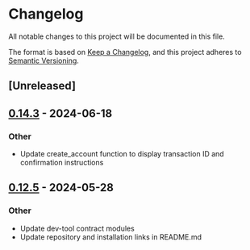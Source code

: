# Changelog
All notable changes to this project will be documented in this file.

The format is based on [Keep a Changelog](https://keepachangelog.com/en/1.0.0/),
and this project adheres to [Semantic Versioning](https://semver.org/spec/v2.0.0.html).

## [Unreleased]

## [0.14.3](https://github.com/utnet-org/utility-cli-rs/compare/unc-v0.14.2...unc-v0.14.3) - 2024-06-18

### Other
- Update create_account function to display transaction ID and confirmation instructions

## [0.12.5](https://github.com/utnet-org/utility-cli-rs/compare/unc-v0.12.4...unc-v0.12.5) - 2024-05-28

### Other
- Update dev-tool contract modules
- Update repository and installation links in README.md
